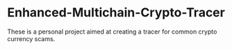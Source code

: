 # Enhanced-Multichain-Crypto-Tracer
These is a personal project aimed at creating a tracer for common crypto currency scams.
